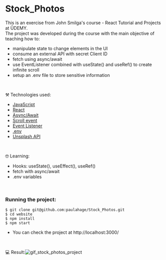 # Stock_Photos

This is an exercise from John Smilga's course - React Tutorial and Projects at ÛDEMY.<br/>
The project was developed during the course with the main objective of teaching how to: 
- manipulate state to change elements in the UI
- consume an external API with secret Client ID
- fetch using async/await
- use EventListener combined with useState() and useRef() to create infinite scroll
- setup an .env file to store sensitive information

<br/>

⚒️ Technologies used:

- [JavaScript](https://www.javascript.com/)
- [React](https://reactjs.org/)
- [Async/Await](https://developer.mozilla.org/en-US/docs/Learn/JavaScript/Asynchronous/Promises)
- [Scroll event](https://developer.mozilla.org/en-US/docs/Web/API/Document/scroll_event)
- [Event Listener](https://developer.mozilla.org/en-US/docs/Web/API/EventTarget/addEventListener)
- [.env](https://www.npmjs.com/package/dotenv)
- [Unsplash API](https://unsplash.com/developers)

<br/>

🤓 Learning:

- Hooks: useState(), useEffect(), useRef()
- fetch with async/await
- .env variables

<br/>

### Running the project:

```
$ git clone git@github.com:paulahage/Stock_Photos.git
$ cd website
$ npm install
$ npm start
```
- You can check the project at http://localhost:3000/

<br/>

💻 Result:![gif_stock_photos_project](https://user-images.githubusercontent.com/84124999/219715589-761e6a44-d04e-4d4f-8c78-00411697d97b.gif)
